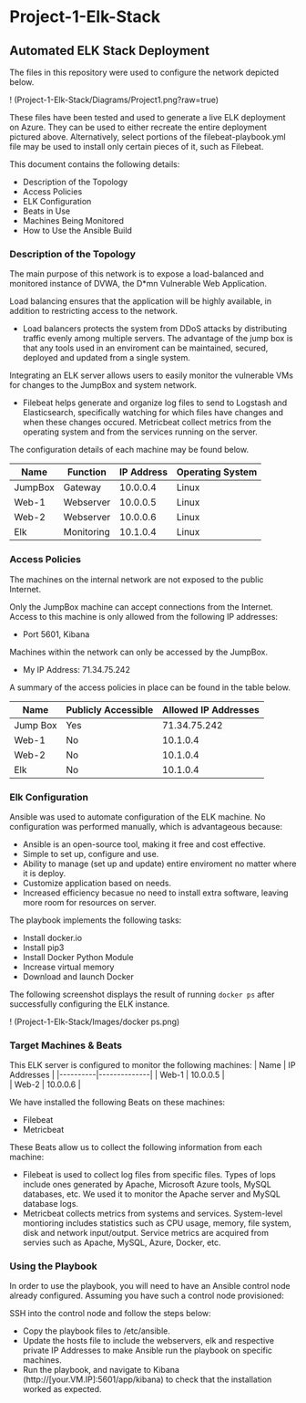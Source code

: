 # Project-1-Elk-Stack

## Automated ELK Stack Deployment

The files in this repository were used to configure the network depicted below.

! (Project-1-Elk-Stack/Diagrams/Project1.png?raw=true)

These files have been tested and used to generate a live ELK deployment on Azure. They can be used to either recreate the entire deployment pictured above. Alternatively, select portions of the filebeat-playbook.yml file may be used to install only certain pieces of it, such as Filebeat.


This document contains the following details:
- Description of the Topology
- Access Policies
- ELK Configuration
- Beats in Use
- Machines Being Monitored
- How to Use the Ansible Build


### Description of the Topology

The main purpose of this network is to expose a load-balanced and monitored instance of DVWA, the D*mn Vulnerable Web Application.

Load balancing ensures that the application will be highly available, in addition to restricting access to the network.
- Load balancers protects the system from DDoS attacks by distributing traffic evenly among multiple servers. The advantage of the jump box is that any tools used in an enviroment can be maintained, secured, deployed and updated from a single system.

Integrating an ELK server allows users to easily monitor the vulnerable VMs for changes to the JumpBox and system network.
- Filebeat helps generate and organize log files to send to Logstash and Elasticsearch, specifically watching for which files have changes and when these changes occured. Metricbeat collect metrics from the operating system and from the services running on the server.

The configuration details of each machine may be found below.

| Name     | Function | IP Address | Operating System |
|----------|----------|------------|------------------|
| JumpBox  | Gateway  | 10.0.0.4   | Linux            |
| Web-1    | Webserver| 10.0.0.5   | Linux            |
| Web-2    | Webserver| 10.0.0.6   | Linux            |
| Elk      |Monitoring| 10.1.0.4   | Linux            |

### Access Policies

The machines on the internal network are not exposed to the public Internet. 

Only the JumpBox machine can accept connections from the Internet. Access to this machine is only allowed from the following IP addresses:
- Port 5601, Kibana

Machines within the network can only be accessed by the JumpBox.
- My IP Address: 71.34.75.242

A summary of the access policies in place can be found in the table below.

| Name     | Publicly Accessible | Allowed IP Addresses |
|----------|---------------------|----------------------|
| Jump Box | Yes                 |  71.34.75.242        |
| Web-1    | No                  |  10.1.0.4            |
| Web-2    | No                  |  10.1.0.4            |
| Elk      | No                  |  10.1.0.4            |

### Elk Configuration

Ansible was used to automate configuration of the ELK machine. No configuration was performed manually, which is advantageous because:
- Ansible is an open-source tool, making it free and cost effective.
- Simple to set up, configure and use.
- Ability to manage (set up and update) entire enviroment no matter where it is deploy.
- Customize application based on needs.
- Increased efficiency becasue no need to install extra software, leaving more room for resources on server.

The playbook implements the following tasks:
- Install docker.io
- Install pip3
- Install Docker Python Module
- Increase virtual memory
- Download and launch Docker

The following screenshot displays the result of running `docker ps` after successfully configuring the ELK instance.

! (Project-1-Elk-Stack/Images/docker ps.png)

### Target Machines & Beats
This ELK server is configured to monitor the following machines:
| Name     | IP Addresses | 
|----------|--------------|
| Web-1    | 10.0.0.5     |  
| Web-2    | 10.0.0.6     |

We have installed the following Beats on these machines:
- Filebeat
- Metricbeat

These Beats allow us to collect the following information from each machine:
- Filebeat is used to collect log files from specific files. Types of lops include ones generated by Apache, Microsoft Azure tools, MySQL databases, etc. We used it to monitor the Apache server and MySQL database logs.
- Metricbeat collects metrics from systems and services. System-level montioring includes statistics such as CPU usage, memory, file system, disk and network input/output. Service metrics are acquired from servies such as Apache, MySQL, Azure, Docker, etc. 

### Using the Playbook

In order to use the playbook, you will need to have an Ansible control node already configured. Assuming you have such a control node provisioned: 

SSH into the control node and follow the steps below:
- Copy the playbook files to /etc/ansible.
- Update the hosts file to include the webservers, elk and respective private IP Addresses to make Ansible run the playbook on specific machines.
- Run the playbook, and navigate to Kibana (http://[your.VM.IP]:5601/app/kibana) to check that the installation worked as expected.
